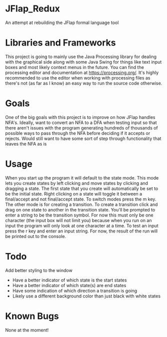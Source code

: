 # JFlap_Redux
An attempt at rebuilding the JFlap formal language tool

# Libraries and Frameworks
This project is going to mainly use the Java Processing library for dealing with the graphical side along with some Java Swing for things like text input boxes and most likely context menus in the future.
You can find the processing editor and documentation at https://processing.org/. It's highly recommended to use the editor when working with processing files as there's not (as far as I know) an easy way to run the source code otherwise.

# Goals
One of the big goals with this project is to improve on how JFlap handles NFA's.
Ideally, want to convert an NFA to a DFA when testing input so that there aren't issues with the program generating hundreds of thousands of possible ways to pass through the NFA before deciding if it accepts or rejects.
Would still want to have some sort of step through functionality that leaves the NFA as is

# Usage
When you start up the program it will default to the state mode. This mode lets you create states by left clicking and move states by clicking and dragging a state. The first state that you create will automatically be set to be the initial state. Right clicking on a state will toggle it between a final/accept and not final/accept state.
To switch modes press the m key.
The other mode is for creating a transition. To create a transition click and drag on one state to another in the transition state. You'll be prompted to enter a string to be the transition symbol. For now this must only be one character (the input box will not limit you) because when you run on an input the program will only look at one character at a time.
To test an input press the r key and enter an input string. For now, the result of the run will be printed out to the console.

# Todo
Add better styling to the window
* Have a better indicator of which state is the start states
* Have a better indicator of which state(s) are end states
* Have some indication of which direction a transition is going
* Likely use a different background color than just black with white states

# Known Bugs
None at the moment!
